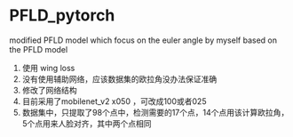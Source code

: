 # PFLD_pytorch
modified PFLD model which focus on the euler angle by myself based on the PFLD model  

1. 使用 wing loss
2. 没有使用辅助网络，应该数据集的欧拉角没办法保证准确
3. 修改了网络结构
4. 目前采用了mobilenet_v2 x050 ，可改成100或者025
5. 数据集中，只提取了98个点中，检测需要的17个点，14个点用该计算欧拉角，5个点用来人脸对齐，其中两个点相同
